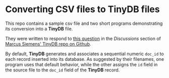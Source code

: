 # Converting CSV files to TinyDB files

This repo contains a sample csv file and two short programs demonstrating its conversion into a **TinyDB** file.

They were written to respond to [this question](https://github.com/msiemens/tinydb/discussions/380) in the _Discussions_ section of [Marcus Siemens' TinyDB repo on Github](https://github.com/msiemens/tinydb).

By default, **TinyDB** generates and associates a sequential numeric `doc_id` to each record inserted into its database. As suggested by their filenames, one program uses that default behavior, while the other assigns the `id` field in the source file to the `doc_id` field of the **TinyDB** record.
